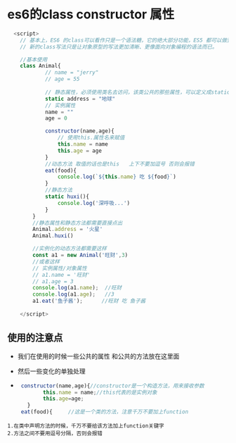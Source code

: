 # es6的class constructor 属性

```js
  <script>
    // 基本上，ES6 的class可以看作只是一个语法糖，它的绝大部分功能，ES5 都可以做到，
    // 新的class写法只是让对象原型的写法更加清晰、更像面向对象编程的语法而已。

    //基本使用
    class Animal{
            // name = "jerry"
            // age = 55
            
            // 静态属性，必须使用类名去访问，该类公共的那些属性，可以定义成static
            static address = "地球"
            // 实例属性
            name = ""
            age = 0

            constructor(name,age){
                // 使用this.属性名来赋值
                this.name = name
                this.age = age
            }
            //动态方法 取值的话也是this   上下不要加逗号 否则会报错
            eat(food){
                console.log(`${this.name} 吃 ${food}`)
            }
            //静态方法
            static huxi(){
                console.log('深呼吸...')
            }
        }
        //静态属性和静态方法都需要直接点出
        Animal.address = '火星'
        Animal.huxi()

        //实例化的动态方法都需要这样
        const a1 = new Animal('旺财',3)
        //或者这样
        // 实例属性/对象属性
        // a1.name = '旺财'
        // a1.age = 3
        console.log(a1.name);  //旺财
        console.log(a1.age);   //3
        a1.eat('鱼子酱');      //旺财 吃 鱼子酱
        
    </script>
```

## 使用的注意点

+ 我们在使用的时候一些公共的属性 和公共的方法放在这里面 

+ 然后一些变化的单独处理

+ ```js
   constructor(name,age){//constructor是一个构造方法，用来接收参数
          this.name = name;//this代表的是实例对象
          this.age=age;
     }
   eat(food){     //这是一个类的方法，注意千万不要加上function
  ```

```
1.在类中声明方法的时候，千万不要给该方法加上function关键字
2.方法之间不要用逗号分隔，否则会报错
```